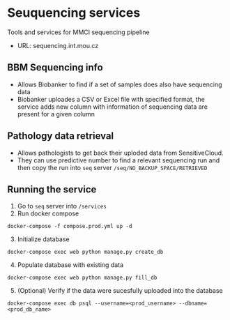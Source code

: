 # Seuquencing services
Tools and services for MMCI sequencing pipeline

- URL:  sequencing.int.mou.cz

## BBM Sequencing info
- Allows Biobanker to find if a set of samples does also have sequencing data
- Biobanker uploades a CSV or Excel file with specified format, the service adds new column with information of sequencing data are present for a given column

## Pathology data retrieval
- Allows pathologists to get back their uploded data from SensitiveCloud. 
- They can use predictive number to find a relevant sequencing run and then copy the run into `seq` server `/seq/NO_BACKUP_SPACE/RETRIEVED`

## Running the service
1. Go to `seq` server into `/services`
2. Run docker compose
```commandline
docker-compose -f compose.prod.yml up -d
```
3. Initialize database
```commandline
docker-compose exec web python manage.py create_db
```
4. Populate database with existing data
```commandline
docker-compose exec web python manage.py fill_db
```
5. (Optional) Verify if the data were sucesfully uploaded into the database
```commandline
docker-compose exec db psql --username=<prod_username> --dbname=<prod_db_name>
```